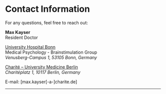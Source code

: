 # Contact Information

For any questions, feel free to reach out:

**Max Kayser**  
Resident Doctor

[ University Hospital Bonn](http://www.ukbonn.de/brainstimulation)<br>
Medical Psychology - Brainstimulation Group<br>
*Venusberg-Campus 1, 53105 Bonn, Germany*

[Charité – University Medicine Berlin](https://www.charite.de/en/)  <br>
*Charitéplatz 1, 10117 Berlin, Germany*

E-mail: [max.kayser[-a-]charite.de]  

---
